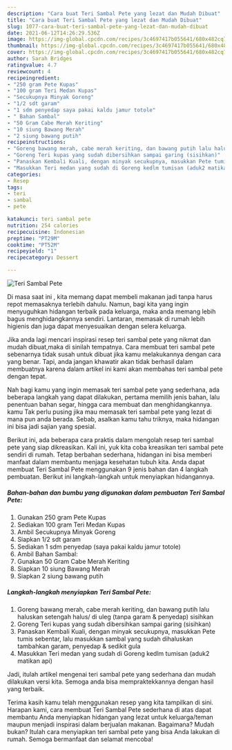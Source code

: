 ```yaml
---
description: "Cara buat Teri Sambal Pete yang lezat dan Mudah Dibuat"
title: "Cara buat Teri Sambal Pete yang lezat dan Mudah Dibuat"
slug: 1077-cara-buat-teri-sambal-pete-yang-lezat-dan-mudah-dibuat
date: 2021-06-12T14:26:29.536Z
image: https://img-global.cpcdn.com/recipes/3c4697417b055641/680x482cq70/teri-sambal-pete-foto-resep-utama.jpg
thumbnail: https://img-global.cpcdn.com/recipes/3c4697417b055641/680x482cq70/teri-sambal-pete-foto-resep-utama.jpg
cover: https://img-global.cpcdn.com/recipes/3c4697417b055641/680x482cq70/teri-sambal-pete-foto-resep-utama.jpg
author: Sarah Bridges
ratingvalue: 4.7
reviewcount: 4
recipeingredient:
- "250 gram Pete Kupas"
- "100 gram Teri Medan Kupas"
- "Secukupnya Minyak Goreng"
- "1/2 sdt garam"
- "1 sdm penyedap saya pakai kaldu jamur totole"
- " Bahan Sambal"
- "50 Gram Cabe Merah Keriting"
- "10 siung Bawang Merah"
- "2 siung bawang putih"
recipeinstructions:
- "Goreng bawang merah, cabe merah keriting, dan bawang putih lalu haluskan setengah halus/ di uleg (tanpa garam &amp; penyedap) sisihkan"
- "Goreng Teri kupas yang sudah dibersihkan sampai garing (sisihkan)"
- "Panaskan Kembali Kuali, dengan minyak secukupnya, masukkan Pete tumis sebentar, lalu masukkan sambal yang sudah dihaluskan tambahkan garam, penyedap &amp; sedikit gula"
- "Masukkan Teri medan yang sudah di Goreng kedlm tumisan (aduk2 matikan api)"
categories:
- Resep
tags:
- teri
- sambal
- pete

katakunci: teri sambal pete 
nutrition: 254 calories
recipecuisine: Indonesian
preptime: "PT29M"
cooktime: "PT52M"
recipeyield: "1"
recipecategory: Dessert

---
```



![Teri Sambal Pete](https://img-global.cpcdn.com/recipes/3c4697417b055641/680x482cq70/teri-sambal-pete-foto-resep-utama.jpg)

Di masa  saat ini , kita memang dapat membeli makanan jadi tanpa harus repot memasaknya terlebih dahulu. Namun, bagi kita yang ingin menyuguhkan hidangan terbaik pada keluarga, maka anda memang lebih bagus menghidangkannya sendiri. Lantaran, memasak di rumah lebih higienis dan juga dapat menyesuaikan dengan selera keluarga.

Jika anda lagi mencari inspirasi resep teri sambal pete yang nikmat dan mudah dibuat,maka di sinilah tempatnya. Cara membuat teri sambal pete  sebenarnya tidak susah untuk dibuat jika kamu melakukannya dengan cara yang benar. Tapi, anda jangan khawatir akan tidak berhasil dalam membuatnya 
karena dalam artikel ini kami akan membahas teri sambal pete dengan tepat.  



Nah bagi kamu yang ingin memasak teri sambal pete yang sederhana, ada beberapa langkah yang dapat dilakukan, pertama memilih jenis bahan, lalu penentuan bahan segar, hingga cara membuat dan menghidangkannya. kamu Tak perlu pusing jika mau memasak teri sambal pete yang lezat di mana pun anda berada. Sebab, asalkan kamu  tahu triknya, maka hidangan ini bisa jadi sajian yang spesial.

Berikut ini, ada beberapa cara praktis  dalam mengolah resep teri sambal pete yang siap dikreasikan. Kali ini, yuk kita coba kreasikan teri sambal pete sendiri di rumah. Tetap berbahan sederhana, hidangan ini bisa memberi manfaat dalam membantu menjaga kesehatan tubuh kita. Anda dapat membuat Teri Sambal Pete menggunakan 9 jenis bahan dan 4 langkah pembuatan. Berikut ini langkah-langkah untuk menyiapkan hidangannya.

<!--inarticleads1-->

##### Bahan-bahan dan bumbu yang digunakan dalam pembuatan Teri Sambal Pete:

1. Gunakan 250 gram Pete Kupas
1. Sediakan 100 gram Teri Medan Kupas
1. Ambil Secukupnya Minyak Goreng
1. Siapkan 1/2 sdt garam
1. Sediakan 1 sdm penyedap (saya pakai kaldu jamur totole)
1. Ambil  Bahan Sambal:
1. Gunakan 50 Gram Cabe Merah Keriting
1. Siapkan 10 siung Bawang Merah
1. Siapkan 2 siung bawang putih




<!--inarticleads2-->

##### Langkah-langkah menyiapkan Teri Sambal Pete:

1. Goreng bawang merah, cabe merah keriting, dan bawang putih lalu haluskan setengah halus/ di uleg (tanpa garam &amp; penyedap) sisihkan
1. Goreng Teri kupas yang sudah dibersihkan sampai garing (sisihkan)
1. Panaskan Kembali Kuali, dengan minyak secukupnya, masukkan Pete tumis sebentar, lalu masukkan sambal yang sudah dihaluskan tambahkan garam, penyedap &amp; sedikit gula
1. Masukkan Teri medan yang sudah di Goreng kedlm tumisan (aduk2 matikan api)




Jadi, itulah artikel mengenai  teri sambal pete  yang sederhana dan mudah dilakukan versi kita. Semoga anda bisa mempraktekkannya dengan hasil yang terbaik. 

Terima kasih kamu telah menggunakan resep yang kita tampilkan di sini. Harapan kami, cara membuat  Teri Sambal Pete sederhana di atas dapat membantu Anda menyiapkan hidangan yang lezat untuk keluarga/teman maupun menjadi inspirasi dalam berjualan makanan. Bagaimana? Mudah bukan? Itulah cara menyiapkan teri sambal pete yang bisa Anda lakukan di rumah. Semoga bermanfaat dan selamat mencoba!

